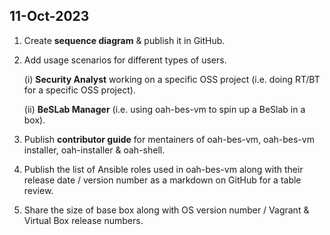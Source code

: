 ## 11-Oct-2023
1. Create **sequence diagram** & publish it in GitHub.
2. Add usage scenarios for different types of users.
   
   (i)  **Security Analyst** working on a specific OSS project (i.e. doing RT/BT for a specific OSS project).
   
   (ii) **BeSLab Manager** (i.e. using oah-bes-vm to spin up a BeSlab in a box).
3. Publish **contributor guide** for mentainers of oah-bes-vm, oah-bes-vm installer, oah-installer & oah-shell.
4. Publish the list of Ansible roles used in oah-bes-vm along with their release date / version number as a markdown on GitHub for a table review.
5. Share the size of base box along with OS version number / Vagrant & Virtual Box release numbers.
